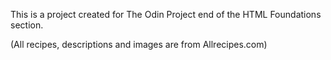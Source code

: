 This is a project created for The Odin Project end of the HTML Foundations section.

(All recipes, descriptions and images are from Allrecipes.com)
